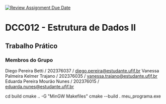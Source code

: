 [![Review Assignment Due Date](https://classroom.github.com/assets/deadline-readme-button-22041afd0340ce965d47ae6ef1cefeee28c7c493a6346c4f15d667ab976d596c.svg)](https://classroom.github.com/a/jnYLGS_4)
# DCC012 - Estrutura de Dados II
## Trabalho Prático 

### Membros do Grupo
Diego Pereira Betti / 202376037 / diego.pereira@estudante.ufjf.br
Vanessa Palmeira Kelmer Trajano / 202376035 / vanessa.trajano@estudante.ufjf.br
Eduarda Pereira Mourão Nunes / 202376015 / eduarda.nunes@estudante.ufjf.br

cd build
cmake .. -G "MinGW Makefiles"
cmake --build .
meu_programa.exe